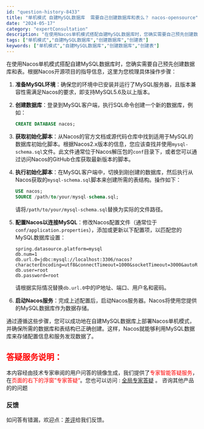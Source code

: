 ```yaml
---
id: "question-history-8433"
title: "单机模式 自建MySQL数据库  需要自己创建数据库和表么？ nacos-opensource"
date: "2024-05-17"
category: "expertConsultation"
description: "在使用Nacos单机模式搭配自建MySQL数据库时，您确实需要自己预先创建数据库和表。根据Nacos开源项目的指导信息，这里为您梳理具体操作步骤：1. **准备MySQL环境**：确保您的环境中已安装并运行了MySQL服务器，且版本兼容性需满足Nacos的要求，即支持MySQL5.6及以上版本。2."
tags: ["单机模式","自建MySQL数据库","创建数据库","创建表"]
keywords: ["单机模式","自建MySQL数据库","创建数据库","创建表"]
---
```


在使用Nacos单机模式搭配自建MySQL数据库时，您确实需要自己预先创建数据库和表。根据Nacos开源项目的指导信息，这里为您梳理具体操作步骤：

1. **准备MySQL环境**：确保您的环境中已安装并运行了MySQL服务器，且版本兼容性需满足Nacos的要求，即支持MySQL5.6及以上版本。

2. **创建数据库**：登录到MySQL客户端，执行SQL命令创建一个新的数据库，例如：
   ```sql
   CREATE DATABASE nacos;
   ```

3. **获取初始化脚本**：从Nacos的官方文档或源代码仓库中找到适用于MySQL的数据库初始化脚本。根据Nacos2.x版本的信息，您应该查找并使用`mysql-schema.sql`文件。此文件通常位于Nacos解压包的`conf`目录下，或者您可以通过访问Nacos的GitHub仓库获取最新版本的脚本。

4. **执行初始化脚本**：在MySQL客户端中，切换到刚创建的数据库，然后执行从Nacos获取的`mysql-schema.sql`脚本来创建所需的表结构。操作如下：
   ```sql
   USE nacos;
   SOURCE /path/to/your/mysql-schema.sql;
   ```
   请将`/path/to/your/mysql-schema.sql`替换为实际的文件路径。

5. **配置Nacos以连接MySQL**：修改Nacos配置文件（通常位于`conf/application.properties`），添加或更新以下配置项，以匹配您的MySQL数据库设置：
   ```properties
   spring.datasource.platform=mysql
   db.num=1
   db.url.0=jdbc:mysql://localhost:3306/nacos?characterEncoding=utf8&connectTimeout=1000&socketTimeout=3000&autoReconnect=true
   db.user=root
   db.password=root
   ```
   请根据实际情况替换`db.url.0`中的IP地址、端口、用户名和密码。

6. **启动Nacos服务**：完成上述配置后，启动Nacos服务器。Nacos将使用您提供的MySQL数据库作为数据存储。

通过遵循这些步骤，您可以成功地在自建MySQL数据库上部署Nacos单机模式，并确保所需的数据库和表结构已正确创建。这样，Nacos就能够利用MySQL数据库来存储配置信息和服务发现数据了。
## <font color="#FF0000">答疑服务说明：</font> 

本内容经由技术专家审阅的用户问答的镜像生成，我们提供了<font color="#FF0000">专家智能答疑服务</font>，在<font color="#FF0000">页面的右下的浮窗”专家答疑“</font>。您也可以访问 : [全局专家答疑](https://opensource.alibaba.com/chatBot) 。 咨询其他产品的的问题

### 反馈
如问答有错漏，欢迎点：[差评](https://ai.nacos.io/user/feedbackByEnhancerGradePOJOID?enhancerGradePOJOId=13654)给我们反馈。
